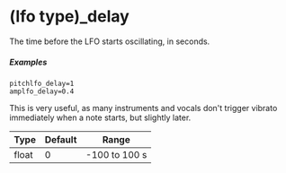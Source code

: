 ---
---
# (lfo type)_delay

The time before the LFO starts oscillating, in seconds.

##### Examples

```
pitchlfo_delay=1
amplfo_delay=0.4
```

This is very useful, as many instruments and vocals don't trigger vibrato
immediately when a note starts, but slightly later.

| Type  | Default | Range         |
| ---   | ---     | ---           |
| float | 0       | -100 to 100 s |
